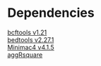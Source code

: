 # Dependencies

[bcftools v1.21](https://github.com/samtools/bcftools/tree/1.21) <br>
[bedtools v2.27.1](https://github.com/arq5x/bedtools2/tree/v2.27.1) <br>
[Minimac4 v4.1.5](https://github.com/statgen/Minimac4/tree/v4.1.5) <br>
[aggRsquare](https://github.com/yukt/aggRSquare) <br>

